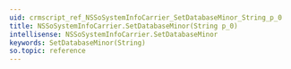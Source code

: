 ```yaml
---
uid: crmscript_ref_NSSoSystemInfoCarrier_SetDatabaseMinor_String_p_0
title: NSSoSystemInfoCarrier.SetDatabaseMinor(String p_0)
intellisense: NSSoSystemInfoCarrier.SetDatabaseMinor
keywords: SetDatabaseMinor(String)
so.topic: reference
---
```





